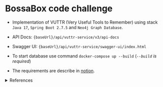 # BossaBox code challenge

* Implementation of VUTTR (Very Useful Tools to Remember) using stack
  `Java 17`, `Spring Boot 2.7.5` and `Neo4j Graph Database`.

* API Docs: `{baseUrl}/api/vuttr-service/v3/api-docs`
* Swagger UI: `{baseUrl}/api/vuttr-service/swagger-ui/index.html`
* To start database use command `docker-compose up --build` (_`--build` is required_)


* The requirements are describe in [notion](https://www.notion.so/Back-end-0b2c45f1a00e4a849eefe3b1d57f23c6).

<details>
  <summary>References</summary>
     <li><a href="https://docs.spring.io/spring-data/neo4j/docs/6.3.5/reference/html/">Neo4j Spring Data v6.3.5.</a></li>
</details>

